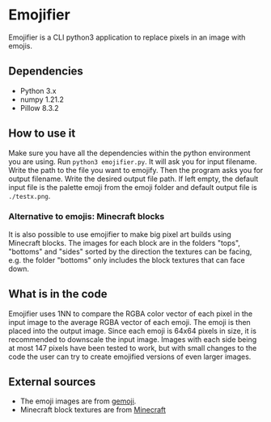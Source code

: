 # Emojifier

Emojifier is a CLI python3 application to replace pixels in an image with emojis. 

## Dependencies

- Python 3.x
- numpy 1.21.2
- Pillow 8.3.2

## How to use it

Make sure you have all the dependencies within the python environment you are using. Run ```python3 emojifier.py```. It will ask you for input filename. Write the path to the file you want to emojify. Then the program asks you for output filename. Write the desired output file path. If left empty, the default input file is the palette emoji from the emoji folder and default output file is ```./testx.png```.

### Alternative to emojis: Minecraft blocks

It is also possible to use emojifier to make big pixel art builds using Minecraft blocks. The images for each block are in the folders "tops", "bottoms" and "sides" sorted by the direction the textures can be facing, e.g. the folder "bottoms" only includes the block textures that can face down.

## What is in the code

Emojifier uses 1NN to compare the RGBA color vector of each pixel in the input image to the average RGBA vector of each emoji. The emoji is then placed into the output image. Since each emoji is 64x64 pixels in size, it is recommended to downscale the input image. Images with each side being at most 147 pixels have been tested to work, but with small changes to the code the user can try to create emojified versions of even larger images. 

## External sources

- The emoji images are from [gemoji](https://github.com/github/gemoji).
- Minecraft block textures are from [Minecraft](https://minecraft.com)
